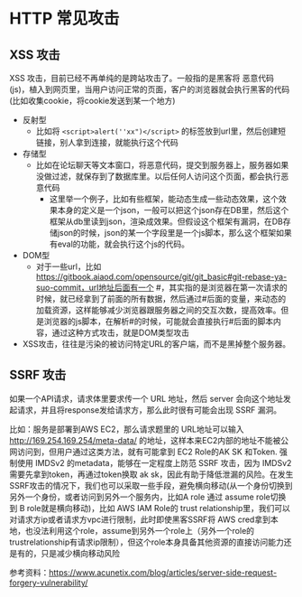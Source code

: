 # HTTP 常见攻击

## XSS 攻击

XSS 攻击，目前已经不再单纯的是跨站攻击了。一般指的是黑客将 恶意代码(js)，植入到网页里，当用户访问正常的页面，客户的浏览器就会执行黑客的代码(比如收集cookie，将cookie发送到某一个地方)

* 反射型
  * 比如将 ```<script>alert(''xx")</script>``` 的标签放到url里，然后创建短链接，别人拿到连接，就能执行这个代码
* 存储型
  * 比如在论坛聊天等文本窗口，将恶意代码，提交到服务器上，服务器如果没做过滤，就保存到了数据库里。以后任何人访问这个页面，都会执行恶意代码
	  * 这里举一个例子，比如有些框架，能动态生成一些动态效果，这个效果本身的定义是一个json，一般可以把这个json存在DB里，然后这个框架从db里读到json，渲染成效果。但假设这个框架有漏洞，在DB存储json的时候，json的某一个字段里是一个js脚本，那么这个框架如果有eval的功能，就会执行这个js的代码。
* DOM型
  * 对于一些url，比如 https://gitbook.aiaod.com/opensource/git/git_basic#git-rebase-ya-suo-commit，url地址后面有一个 #，其实指的是浏览器在第一次请求的时候，就已经拿到了前面的所有数据，然后通过#后面的变量，来动态的加载资源，这样能够减少浏览器跟服务器之间的交互次数，提高效率。但是浏览器的js脚本，在解析#的时候，可能就会直接执行#后面的脚本内容，通过这种方式攻击，就是DOM类型攻击
* XSS攻击，往往是污染的被访问特定URL的客户端，而不是黑掉整个服务器。



## SSRF 攻击

如果一个API请求，请求体里要求传一个 URL 地址，然后 server 会向这个地址发起请求，并且将response发给请求方，那么此时很有可能会出现 SSRF 漏洞。

比如：服务是部署到AWS EC2，那么请求题里的 URL地址可以输入 http://169.254.169.254/meta-data/ 的地址，这样本来EC2内部的地址不能被公网访问到，但用户通过这类方法，就有可能拿到 EC2 Role的AK SK 和Token. 强制使用 IMDSv2 的metadata，能够在一定程度上防范 SSRF 攻击，因为 IMDSv2 需要先拿到token，再通过token换取 ak sk，因此有助于降低泄漏的风险。在发生SSRF攻击的情况下，我们也可以采取一些手段，避免横向移动(从一个身份切换到另外一个身份，或者访问到另外一个服务内，比如A role 通过 assume role切换到 B role就是横向移动)，比如 AWS IAM Role的 trust relationship里，我们可以对请求方ip或者请求方vpc进行限制，此时即使黑客SSRF将 AWS cred拿到本地，也没法利用这个role，assume到另外一个role上（另外一个role的trustrelationship有请求ip限制），但这个role本身具备其他资源的直接访问能力还是有的，只是减少横向移动风险

参考资料：https://www.acunetix.com/blog/articles/server-side-request-forgery-vulnerability/

